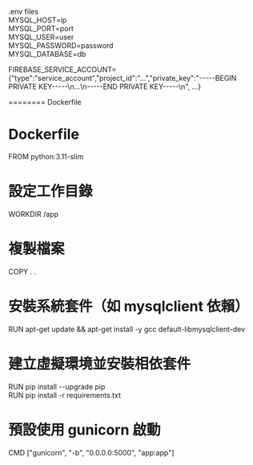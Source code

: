 .env files  
MYSQL_HOST=ip  
MYSQL_PORT=port  
MYSQL_USER=user  
MYSQL_PASSWORD=password  
MYSQL_DATABASE=db  

FIREBASE_SERVICE_ACCOUNT={"type":"service_account","project_id":"...","private_key":"-----BEGIN PRIVATE KEY-----\\n...\\n-----END PRIVATE KEY-----\\n", ...}  

======== 
Dockerfile
# Dockerfile  
FROM python:3.11-slim  

# 設定工作目錄  
WORKDIR /app  

# 複製檔案  
COPY . .  

# 安裝系統套件（如 mysqlclient 依賴）  
RUN apt-get update && apt-get install -y gcc default-libmysqlclient-dev  

# 建立虛擬環境並安裝相依套件  
RUN pip install --upgrade pip  
RUN pip install -r requirements.txt  

# 預設使用 gunicorn 啟動  
CMD ["gunicorn", "-b", "0.0.0.0:5000", "app:app"]  
